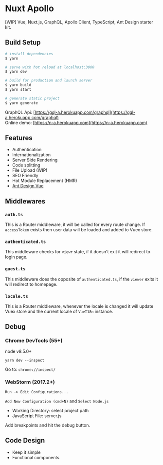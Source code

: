 # Nuxt Apollo
[WIP] Vue, Nuxt.js, GraphQL, Apollo Client, TypeScript, Ant Design starter kit.

## Build Setup

``` bash
# install dependencies
$ yarn

# serve with hot reload at localhost:3000
$ yarn dev

# build for production and launch server
$ yarn build
$ yarn start

# generate static project
$ yarn generate
```

GraphQL Api: [https://gql-a.herokuapp.com/graphql](https://gql-a.herokuapp.com/graphql) \
Online demo: [https://n-a.herokuapp.com](https://n-a.herokuapp.com)

## Features
- Authentication
- Internationalization
- Server Side Rendering
- Code splitting
- File Upload (WIP)
- SEO Friendly
- Hot Module Replacement (HMR)
- [Ant Design Vue](https://www.antdv.com/)

## Middlewares
### `auth.ts`
This is a Router middleware, it will be called for every route change. If `accessToken` exists then user data will be loaded and added to Vuex store.

### `authenticated.ts`
This middleware checks for `viewr` state, if it doesn't exit it will redirect to login page.

### `guest.ts`
This middleware does the opposite of `authenticated.ts`, if the `viewer` exits it will redirect to homepage.

### `locale.ts`
This is a Router middleware, whenever the locale is changed it will update Vuex store and the current locale of `VueI18n` instance.

## Debug

### Chrome DevTools (55+)
node v8.5.0+

`yarn dev --inspect`

Go to: `chrome://inspect/`

### WebStorm (2017.2+)

`Run -> Edit Configurations...`

`Add New Configuration (cmd+N)` and `Select Node.js`

- Working Directory: select project path
- JavaScript File: server.js

Add breakpoints and hit the debug button.

## Code Design
- Keep it simple
- Functional components
